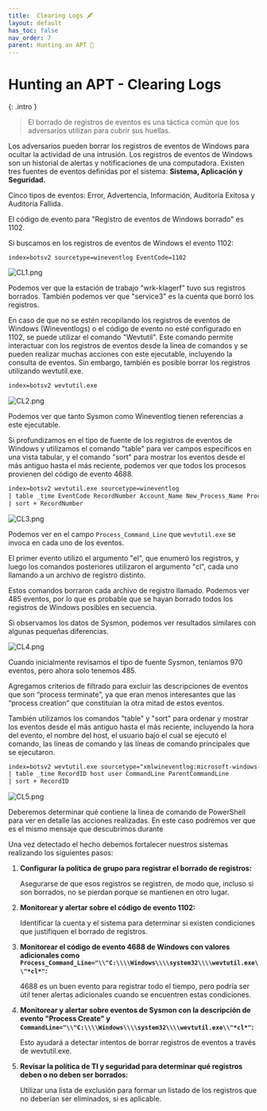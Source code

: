 ```yaml
---
title:  Clearing Logs 🖋️
layout: default
has_toc: false
nav_order: 7
parent: Hunting an APT 👺
---
```


# Hunting an APT - **Clearing Logs**


{: .intro }
>El borrado de registros de eventos es una táctica común que los adversarios utilizan para cubrir sus huellas.

Los adversarios pueden borrar los registros de eventos de Windows para ocultar la actividad de una intrusión. Los registros de eventos de Windows son un historial de alertas y notificaciones de una computadora. Existen tres fuentes de eventos definidas por el sistema: **Sistema, Aplicación y Seguridad.**

Cinco tipos de eventos: Error, Advertencia, Información, Auditoría Exitosa y Auditoría Fallida.

El código de evento para "Registro de eventos de Windows borrado" es 1102.

Si buscamos en los registros de eventos de Windows el evento 1102:

```
index=botsv2 sourcetype=wineventlog EventCode=1102
```

![CL1.png](https://i.postimg.cc/0Nqs7sjx/CL1.png)

Podemos ver que la estación de trabajo "wrk-klagerf" tuvo sus registros borrados. También podemos ver que "service3" es la cuenta que borró los registros.

En caso de que no se estén recopilando los registros de eventos de Windows (Wineventlogs) o el código de evento no esté configurado en 1102, se puede utilizar el comando "Wevtutil". Este comando permite interactuar con los registros de eventos desde la línea de comandos y se pueden realizar muchas acciones con este ejecutable, incluyendo la consulta de eventos. Sin embargo, también es posible borrar los registros utilizando wevtutil.exe.

```latex
index=botsv2 wevtutil.exe
```

![CL2.png](https://i.postimg.cc/L4y2wwCB/CL2.png)

Podemos ver que tanto Sysmon como Wineventlog tienen referencias a este ejecutable.

Si profundizamos en el tipo de fuente de los registros de eventos de Windows y utilizamos el comando "table" para ver campos específicos en una vista tabular, y el comando "sort" para mostrar los eventos desde el más antiguo hasta el más reciente, podemos ver que todos los procesos provienen del código de evento 4688.

```latex
index=botsv2 wevtutil.exe sourcetype=wineventlog
| table _time EventCode RecordNumber Account_Name New_Process_Name Process_Command_Line
| sort + RecordNumber
```

![CL3.png](https://i.postimg.cc/52zJH0xn/CL3.png)

Podemos ver en el campo `Process_Command_Line` que `wevtutil.exe` se invoca en cada uno de los eventos.

El primer evento utilizó el argumento "el", que enumeró los registros, y luego los comandos posteriores utilizaron el argumento "cl", cada uno llamando a un archivo de registro distinto.

Estos comandos borraron cada archivo de registro llamado. Podemos ver 485 eventos, por lo que es probable que se hayan borrado todos los registros de Windows posibles en secuencia.

Si observamos los datos de Sysmon, podemos ver resultados similares con algunas pequeñas diferencias.

![CL4.png](https://i.postimg.cc/gknmWs19/CL4.png)

Cuando inicialmente revisamos el tipo de fuente Sysmon, teníamos 970 eventos, pero ahora solo tenemos 485. 

Agregamos criterios de filtrado para excluir las descripciones de eventos que son “process terminate”, ya que eran menos interesantes que las “process creation” que constituían la otra mitad de estos eventos. 

También utilizamos los comandos "table" y "sort" para ordenar y mostrar los eventos desde el más antiguo hasta el más reciente, incluyendo la hora del evento, el nombre del host, el usuario bajo el cual se ejecutó el comando, las líneas de comando y las líneas de comando principales que se ejecutaron.

```latex
index=botsv2 wevtutil.exe sourcetype="xmlwineventlog:microsoft-windows-sysmon/operational" EventDescription!="Process Terminate"
| table _time RecordID host user CommandLine ParentCommandLine
| sort + RecordID
```

![CL5.png](https://i.postimg.cc/vHkMH9d4/CL5.png)

Deberemos determinar qué contiene la línea de comando de PowerShell para ver en detalle las acciones realizadas. En este caso podremos ver que es el mismo mensaje que descubrimos durante 

Una vez detectado el hecho debemos fortalecer nuestros sistemas realizando los siguientes pasos: 

1. **Configurar la política de grupo para registrar el borrado de registros:**
    
    Asegurarse de que esos registros se registren, de modo que, incluso si son borrados, no se pierdan porque se mantienen en otro lugar.
    
2. **Monitorear y alertar sobre el código de evento 1102:**
    
    Identificar la cuenta y el sistema para determinar si existen condiciones que justifiquen el borrado de registros.
    
3. **Monitorear el código de evento 4688 de Windows con valores adicionales como `Process_Command_Line="\\"C:\\\\Windows\\\\system32\\\\wevtutil.exe\\"*cl*"`:**
    
    4688 es un buen evento para registrar todo el tiempo, pero podría ser útil tener alertas adicionales cuando se encuentren estas condiciones.
    
4. **Monitorear y alertar sobre eventos de Sysmon con la descripción de evento "Process Create" y `CommandLine="\\"C:\\\\Windows\\\\system32\\\\wevtutil.exe\\"*cl*"`:**
    
    Esto ayudará a detectar intentos de borrar registros de eventos a través de wevtutil.exe.
    
5. **Revisar la política de TI y seguridad para determinar qué registros deben o no deben ser borrados:**
    
    Utilizar una lista de exclusión para formar un listado de los registros que no deberían ser eliminados, si es aplicable.